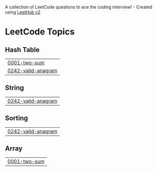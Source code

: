 A collection of LeetCode questions to ace the coding interview! - Created using [LeetHub v2](https://github.com/arunbhardwaj/LeetHub-2.0)
<!---LeetCode Topics Start-->
# LeetCode Topics
## Hash Table
|  |
| ------- |
| [0001-two-sum](https://github.com/Namir-Khan/Leet-Code/tree/master/0001-two-sum) |
| [0242-valid-anagram](https://github.com/Namir-Khan/Leet-Code/tree/master/0242-valid-anagram) |
## String
|  |
| ------- |
| [0242-valid-anagram](https://github.com/Namir-Khan/Leet-Code/tree/master/0242-valid-anagram) |
## Sorting
|  |
| ------- |
| [0242-valid-anagram](https://github.com/Namir-Khan/Leet-Code/tree/master/0242-valid-anagram) |
## Array
|  |
| ------- |
| [0001-two-sum](https://github.com/Namir-Khan/Leet-Code/tree/master/0001-two-sum) |
<!---LeetCode Topics End-->